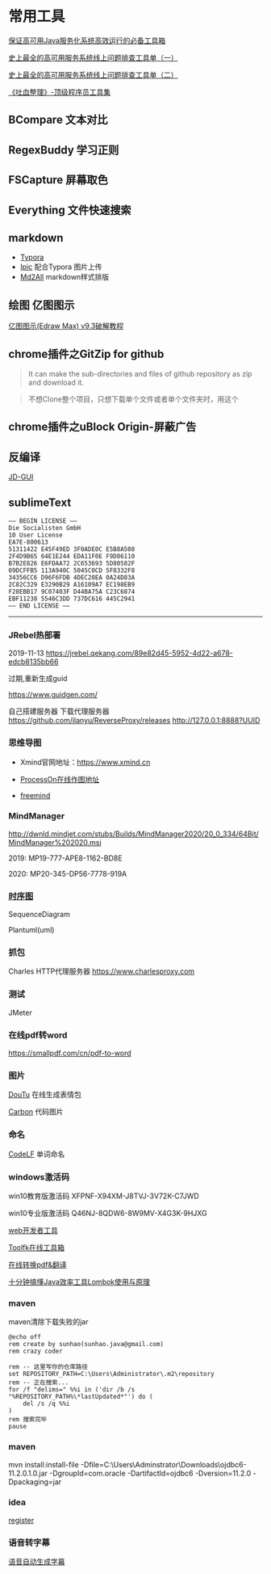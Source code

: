 # 常用工具
[保证高可用Java服务化系统高效运行的必备工具箱](https://mp.weixin.qq.com/s/uDqUqovc2ZwrM8Tuu2qhpg)

[史上最全的高可用服务系统线上问题排查工具单（一）](https://mp.weixin.qq.com/s/d_Tl6eiTmpde6eGT5pTaCg)

[史上最全的高可用服务系统线上问题排查工具单（二）](https://mp.weixin.qq.com/s/6EBgu__zwkYbGDjnVsbDlQ)

[《吐血整理》-顶级程序员工具集](https://mp.weixin.qq.com/s/WYiXHVJ-p1sZAf4jb5gIXg)

## BCompare 文本对比

## RegexBuddy 学习正则

## FSCapture 屏幕取色

## Everything 文件快速搜索 

## markdown
* [Typora](https://www.typora.io/)
* [Ipic](https://ipic.ca) 配合Typora 图片上传
* [Md2All](http://md.aclickall.com) markdown样式排版

## 绘图 亿图图示

[ 亿图图示(Edraw Max) v9.3破解教程](http://www.zdfans.com/html/17131.html)

## chrome插件之GitZip for github

> It can make the sub-directories and files of github repository as zip and download it.

> 不想Clone整个项目，只想下载单个文件或者单个文件夹时，用这个

## chrome插件之uBlock Origin-屏蔽广告

## 反编译
[JD-GUI](https://github.com/java-decompiler/jd-gui/)

## sublimeText
```
—– BEGIN LICENSE —– 
Die Socialisten GmbH 
10 User License 
EA7E-800613 
51311422 E45F49ED 3F0ADE0C E5B8A508 
2F4D9B65 64E1E244 EDA11F0E F9D06110 
B7B2E826 E6FDAA72 2C653693 5D80582F 
09DCFFB5 113A940C 5045C0CD 5F8332F8 
34356CC6 D96F6FDB 4DEC20EA 0A24D83A 
2C82C329 E3290B29 A16109A7 EC198EB9 
F28EBB17 9C07403F D44BA75A C23C6874 
EBF11238 5546C3DD 737DC616 445C2941 
—— END LICENSE ——
```

-------------------

### JRebel热部署

2019-11-13
https://jrebel.qekang.com/89e82d45-5952-4d22-a678-edcb8135bb66

过期,重新生成guid

https://www.guidgen.com/

自己搭建服务器
下载代理服务器 https://github.com/ilanyu/ReverseProxy/releases
http://127.0.0.1:8888?UUID

### 思维导图
* Xmind官网地址：https://www.xmind.cn

* [ProcessOn在线作图地址](https://www.processon.com/i/5c349823e4b0db2e592c4847)

* [freemind](https://sourceforge.net/projects/freemind/) 
 
### MindManager

http://dwnld.mindjet.com/stubs/Builds/MindManager2020/20_0_334/64Bit/MindManager%202020.msi

2019: MP19-777-APE8-1162-BD8E

2020: MP20-345-DP56-7778-919A

### [时序图](https://blog.csdn.net/fly_zxy/article/details/80911942)
SequenceDiagram    

Plantuml(uml)

### 抓包
Charles
HTTP代理服务器
https://www.charlesproxy.com

### 测试
JMeter

### 在线pdf转word
https://smallpdf.com/cn/pdf-to-word

### 图片

[DouTu](https://www.52doutu.cn/maker/1/?order=timedown) 在线生成表情包

[Carbon](https://carbon.now.sh/) 代码图片

### 命名
[CodeLF](https://unbug.github.io/codelf) 单词命名

### windows激活码
win10教育版激活码
    XFPNF-X94XM-J8TVJ-3V72K-C7JWD

win10专业版激活码
    Q46NJ-8QDW6-8W9MV-X4G3K-9HJXG

[web开发者工具](https://developers.weixin.qq.com/miniprogram/dev/devtools/download.html)

[Toolfk在线工具箱](https://www.toolfk.com/)

[在线转换pdf&翻译](https://www.onlinedoctranslator.com/)

[十分钟搞懂Java效率工具Lombok使用与原理](https://mp.weixin.qq.com/s/MgkmgZ-WyXopEbPnr8-flg)

### maven
maven清除下载失败的jar
```
@echo off  
rem create by sunhao(sunhao.java@gmail.com)  
rem crazy coder  
    
rem -- 这里写你的仓库路径  
set REPOSITORY_PATH=C:\Users\Administrator\.m2\repository
rem -- 正在搜索...  
for /f "delims=" %%i in ('dir /b /s "%REPOSITORY_PATH%\*lastUpdated*"') do (  
    del /s /q %%i  
)  
rem 搜索完毕  
pause
```  

### maven

mvn install:install-file -Dfile=C:\Users\Adminstrator\Downloads\\ojdbc6-11.2.0.1.0.jar -DgroupId=com.oracle -DartifactId=ojdbc6 -Dversion=11.2.0 -Dpackaging=jar  


### idea
[register](idea/register.md)

### 语音转字幕
[语音自动生成字幕](https://aismartvip.com/)